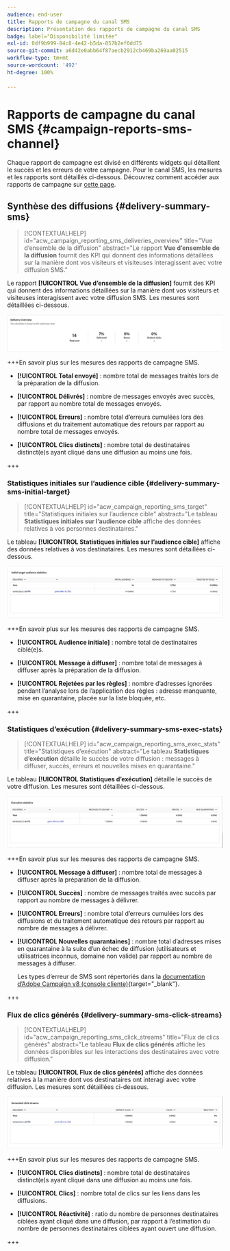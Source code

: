 ```yaml
---
audience: end-user
title: Rapports de campagne du canal SMS
description: Présentation des rapports de campagne du canal SMS
badge: label="Disponibilité limitée"
exl-id: 0df9b999-84c8-4e42-b5da-857b2ef0dd75
source-git-commit: a6d42e0abb64f87aecb2912cb469ba269aa02515
workflow-type: tm+mt
source-wordcount: '492'
ht-degree: 100%

---
```


# Rapports de campagne du canal SMS {#campaign-reports-sms-channel}

Chaque rapport de campagne est divisé en différents widgets qui détaillent le succès et les erreurs de votre campagne. Pour le canal SMS, les mesures et les rapports sont détaillés ci-dessous. Découvrez comment accéder aux rapports de campagne sur [cette page](campaign-reports.md).

## Synthèse des diffusions {#delivery-summary-sms}

>[!CONTEXTUALHELP]
>id="acw_campaign_reporting_sms_deliveries_overview"
>title="Vue d’ensemble de la diffusion"
>abstract="Le rapport **Vue d’ensemble de la diffusion** fournit des KPI qui donnent des informations détaillées sur la manière dont vos visiteurs et visiteuses interagissent avec votre diffusion SMS."


Le rapport **[!UICONTROL Vue d’ensemble de la diffusion]** fournit des KPI qui donnent des informations détaillées sur la manière dont vos visiteurs et visiteuses interagissent avec votre diffusion SMS. Les mesures sont détaillées ci-dessous.

![](assets/campaign_report_sms_1.png)

+++En savoir plus sur les mesures des rapports de campagne SMS.

* **[!UICONTROL Total envoyé]** : nombre total de messages traités lors de la préparation de la diffusion.

* **[!UICONTROL Délivrés]** : nombre de messages envoyés avec succès, par rapport au nombre total de messages envoyés.

* **[!UICONTROL Erreurs]** : nombre total d’erreurs cumulées lors des diffusions et du traitement automatique des retours par rapport au nombre total de messages envoyés.

* **[!UICONTROL Clics distincts]** : nombre total de destinataires distinct(e)s ayant cliqué dans une diffusion au moins une fois.

+++


### Statistiques initiales sur l’audience cible {#delivery-summary-sms-initial-target}

>[!CONTEXTUALHELP]
>id="acw_campaign_reporting_sms_target"
>title="Statistiques initiales sur l’audience cible"
>abstract="Le tableau **Statistiques initiales sur l’audience cible** affiche des données relatives à vos personnes destinataires."

Le tableau **[!UICONTROL Statistiques initiales sur l’audience cible]** affiche des données relatives à vos destinataires. Les mesures sont détaillées ci-dessous.


![](assets/campaign_report_sms_2.png)

+++En savoir plus sur les mesures des rapports de campagne SMS.

* **[!UICONTROL Audience initiale]** : nombre total de destinataires ciblé(e)s.

* **[!UICONTROL Message à diffuser]** : nombre total de messages à diffuser après la préparation de la diffusion.

* **[!UICONTROL Rejetées par les règles]** : nombre d’adresses ignorées pendant l’analyse lors de l’application des règles : adresse manquante, mise en quarantaine, placée sur la liste bloquée, etc.

+++


### Statistiques d’exécution {#delivery-summary-sms-exec-stats}


>[!CONTEXTUALHELP]
>id="acw_campaign_reporting_sms_exec_stats"
>title="Statistiques d’exécution"
>abstract="Le tableau **Statistiques d’exécution** détaille le succès de votre diffusion : messages à diffuser, succès, erreurs et nouvelles mises en quarantaine."


Le tableau **[!UICONTROL Statistiques d’exécution]** détaille le succès de votre diffusion. Les mesures sont détaillées ci-dessous.


![](assets/campaign_report_sms_3.png)

+++En savoir plus sur les mesures des rapports de campagne SMS.

* **[!UICONTROL Message à diffuser]** : nombre total de messages à diffuser après la préparation de la diffusion.

* **[!UICONTROL Succès]** : nombre de messages traités avec succès par rapport au nombre de messages à délivrer.

* **[!UICONTROL Erreurs]** : nombre total d’erreurs cumulées lors des diffusions et du traitement automatique des retours par rapport au nombre de messages à délivrer.

* **[!UICONTROL Nouvelles quarantaines]** : nombre total d’adresses mises en quarantaine à la suite d’un échec de diffusion (utilisateurs et utilisatrices inconnus, domaine non valide) par rapport au nombre de messages à diffuser.

  Les types d’erreur de SMS sont répertoriés dans la [documentation d’Adobe Campaign v8 (console cliente)](https://experienceleague.adobe.com/docs/campaign/campaign-v8/send/failures/delivery-failures.html?lang=fr#sms-quarantines){target="_blank"}.

+++

### Flux de clics générés {#delivery-summary-sms-click-streams}


>[!CONTEXTUALHELP]
>id="acw_campaign_reporting_sms_click_streams"
>title="Flux de clics générés"
>abstract="Le tableau **Flux de clics générés** affiche les données disponibles sur les interactions des destinataires avec votre diffusion."

Le tableau **[!UICONTROL Flux de clics générés]** affiche des données relatives à la manière dont vos destinataires ont interagi avec votre diffusion. Les mesures sont détaillées ci-dessous.

![](assets/campaign_report_sms_4.png)

+++En savoir plus sur les mesures des rapports de campagne SMS.

* **[!UICONTROL Clics distincts]** : nombre total de destinataires distinct(e)s ayant cliqué dans une diffusion au moins une fois.

* **[!UICONTROL Clics]** : nombre total de clics sur les liens dans les diffusions.

* **[!UICONTROL Réactivité]** : ratio du nombre de personnes destinataires ciblées ayant cliqué dans une diffusion, par rapport à l’estimation du nombre de personnes destinataires ciblées ayant ouvert une diffusion.

+++
